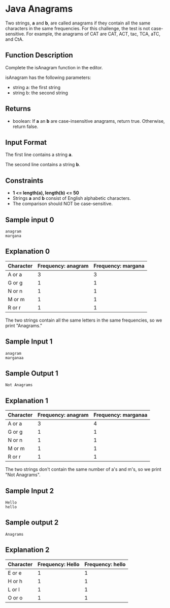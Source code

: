 # Java Anagrams

Two strings, **a** and **b**, are called anagrams if they contain all the same characters in the same frequencies. For this challenge, the test is not case-sensitive. For example, the anagrams of CAT are CAT, ACT, tac, TCA, aTC, and CtA.

## Function Description

Complete the isAnagram function in the editor.

isAnagram has the following parameters:

- string a: the first string
- string b: the second string

## Returns

- boolean: If **a** an **b** are case-insensitive anagrams, return true. Otherwise, return false.

## Input Format

The first line contains a string **a**.

The second line contains a string **b**.

## Constraints

- **1 <= length(a), length(b) <= 50**
- Strings **a** and **b** consist of English alphabetic characters.
- The comparison should NOT be case-sensitive.

## Sample input 0

```
anagram
margana
```

## Explanation 0 

| Character | Frequency: anagram |  Frequency: margana |
|---|---|---|
| A or a | 3 | 3 |
| G or g | 1 | 1 |
| N or n | 1 | 1 |
| M or m | 1 | 1 |
| R or r | 1 | 1 |

The two strings contain all the same letters in the same frequencies, so we print "Anagrams."

## Sample Input 1

```
anagram
marganaa
```

## Sample Output 1

```
Not Anagrams
```

## Explanation 1

| Character | Frequency: anagram |  Frequency: marganaa |
|---|---|---|
| A or a | 3 | 4 |
| G or g | 1 | 1 |
| N or n | 1 | 1 |
| M or m | 1 | 1 |
| R or r | 1 | 1 |

The two strings don't contain the same number of a's and m's, so we print "Not Anagrams".

## Sample Input 2

```
Hello
hello
```

## Sample output 2

```
Anagrams
```

## Explanation 2

| Character | Frequency: Hello |  Frequency: hello |
|---|---|---|
| E or e | 1 | 1 |
| H or h | 1 | 1 |
| L or l | 1 | 1 |
| O or o | 1 | 1 |